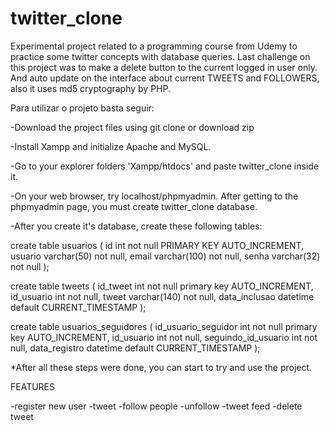 # twitter_clone
Experimental project related to a programming course from Udemy to practice some twitter concepts with database queries.
Last challenge on this project was to make a delete button to the current logged in user only. And auto update on the interface about
current TWEETS and FOLLOWERS, also it uses md5 cryptography by PHP.

Para utilizar o projeto basta seguir:

-Download the project files using git clone or download zip

-Install Xampp and initialize Apache and MySQL.

-Go to your explorer folders 'Xampp/htdocs' and paste twitter_clone inside it.

-On your web browser, try localhost/phpmyadmin. After getting to the phpmyadmin page, you must create twitter_clone database.

-After you create it's database, create these following tables:

create table usuarios (
    id int not null PRIMARY KEY AUTO_INCREMENT,
    usuario varchar(50) not null,
    email varchar(100) not null,
    senha varchar(32) not null
);

create table tweets (
	id_tweet int not null primary key AUTO_INCREMENT,
    id_usuario int not null,
    tweet varchar(140) not null,
    data_inclusao datetime default CURRENT_TIMESTAMP
);

create table usuarios_seguidores (
	id_usuario_seguidor int not null primary key AUTO_INCREMENT,
    id_usuario int not null,
    seguindo_id_usuario int not null,
    data_registro datetime default CURRENT_TIMESTAMP
);

*After all these steps were done, you can start to try and use the project.

FEATURES

-register new user
-tweet
-follow people
-unfollow
-tweet feed
-delete tweet


